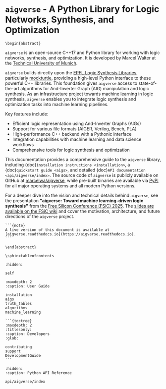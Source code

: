 # `aigverse` - A Python Library for Logic Networks, Synthesis, and Optimization

```{raw} latex
\begin{abstract}
```

`aigverse` is an open-source C++17 and Python library for working with logic networks, synthesis, and optimization. It is developed by Marcel Walter at the [Technical University of Munich](https://www.tum.de/).

`aigverse` builds directly upon the [EPFL Logic Synthesis Libraries](https://arxiv.org/abs/1805.05121), particularly [mockturtle](https://github.com/lsils/mockturtle), providing a high-level Python interface to these powerful C++ libraries. This foundation gives `aigverse` access to state-of-the-art algorithms for And-Inverter Graph (AIG) manipulation and logic synthesis. As an infrastructure project towards machine learning in logic synthesis, `aigverse` enables you to integrate logic synthesis and optimization tasks into machine learning pipelines.

Key features include:

- Efficient logic representation using And-Inverter Graphs (AIGs)
- Support for various file formats (AIGER, Verilog, Bench, PLA)
- High-performance C++ backend with a Pythonic interface
- Integration capabilities with machine learning and data science workflows
- Comprehensive tools for logic synthesis and optimization

This documentation provides a comprehensive guide to the `aigverse` library, including {doc}`installation instructions <installation>`, a {doc}`quickstart guide <aigs>`, and detailed {doc}`API documentation <api/aigverse/index>`.
The source code of `aigverse` is publicly available on GitHub at [marcelwa/aigverse](https://github.com/marcelwa/aigverse), while pre-built binaries are available via [PyPI](https://pypi.org/project/aigverse/) for all major operating systems and all modern Python versions.

For a deeper dive into the vision and technical details behind `aigverse`, see the presentation **"aigverse: Toward machine learning-driven logic synthesis"** from the [Free Silicon Conference (FSiC) 2025](https://wiki.f-si.org/index.php?title=FSiC2025). The [slides are available on the FSiC wiki](https://wiki.f-si.org/index.php?title=Aigverse:_Toward_machine_learning-driven_logic_synthesis) and cover the motivation, architecture, and future directions of the `aigverse` project.

````{only} latex
```{note}
A live version of this document is available at [aigverse.readthedocs.io](https://aigverse.readthedocs.io).
```
````

```{raw} latex
\end{abstract}

\sphinxtableofcontents
```

```{toctree}
:hidden:

self
```

```{toctree}
:maxdepth: 2
:caption: User Guide

installation
aigs
truth_tables
algorithms
machine_learning
```

````{only} not latex
```{toctree}
:maxdepth: 2
:titlesonly:
:caption: Developers
:glob:

contributing
support
DevelopmentGuide
```
````

```{toctree}
:hidden:
:caption: Python API Reference

api/aigverse/index
```
